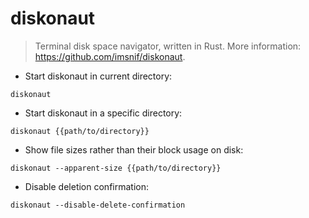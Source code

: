 # diskonaut

> Terminal disk space navigator, written in Rust.
> More information: <https://github.com/imsnif/diskonaut>.

- Start diskonaut in current directory:

`diskonaut`

- Start diskonaut in a specific directory:

`diskonaut {{path/to/directory}}`

- Show file sizes rather than their block usage on disk:

`diskonaut --apparent-size {{path/to/directory}}`

- Disable deletion confirmation:

`diskonaut --disable-delete-confirmation`
